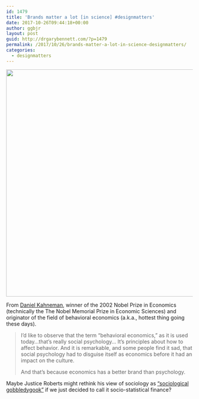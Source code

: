 ```yaml
---
id: 1479
title: 'Brands matter a lot [in science] #designmatters'
date: 2017-10-26T09:44:18+00:00
author: ggbjr
layout: post
guid: http://drgarybennett.com/?p=1479
permalink: /2017/10/26/brands-matter-a-lot-in-science-designmatters/
categories:
  - designmatters
---
```

[<img src="http://drgarybennett.com/wp-content/uploads/2017/10/Daniel-Kahneman-009-1024x614.jpg" alt="" width="1024" height="614" class="aligncenter size-large wp-image-1482" srcset="http://drgarybennett.com/wp-content/uploads/2017/10/Daniel-Kahneman-009-1024x614.jpg 1024w, http://drgarybennett.com/wp-content/uploads/2017/10/Daniel-Kahneman-009-300x180.jpg 300w, http://drgarybennett.com/wp-content/uploads/2017/10/Daniel-Kahneman-009-768x461.jpg 768w" sizes="(max-width: 1024px) 100vw, 1024px" />](http://drgarybennett.com/wp-content/uploads/2017/10/Daniel-Kahneman-009.jpg)

From [Daniel Kahneman](https://www.princeton.edu/~kahneman/), winner of the 2002 Nobel Prize in Economics (technically the The Nobel Memorial Prize in Economic Sciences) and originator of the field of behavioral economics (a.k.a., hottest thing going these days).

> I’d like to observe that the term “behavioral economics,” as it is used today&#8230;that’s really social psychology&#8230; It’s principles about how to affect behavior. And it is remarkable, and some people find it sad, that social psychology had to disguise itself as economics before it had an impact on the culture.
> 
> And that’s because economics has a better brand than psychology.


Maybe Justice Roberts might rethink his view of sociology as [&#8220;sociological gobbledygook&#8221;](https://www.washingtonpost.com/news/monkey-cage/wp/2017/10/04/justice-roberts-said-political-science-is-sociological-gobbledygook-heres-why-he-said-it-and-why-hes-mistaken/) if we just decided to call it socio-statistical finance?
